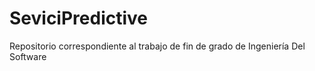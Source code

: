 # SeviciPredictive
Repositorio correspondiente al trabajo de fin de grado de Ingeniería Del Software
